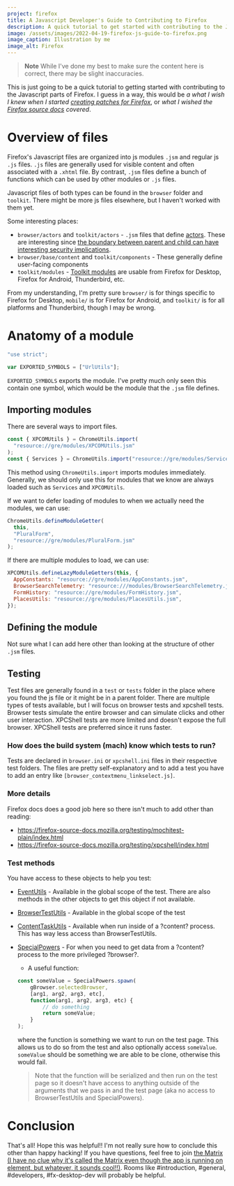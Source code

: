 ```yaml
---
project: firefox
title: A Javascript Developer's Guide to Contributing to Firefox
description: A quick tutorial to get started with contributing to the Javascript parts of Firefox
image: /assets/images/2022-04-19-firefox-js-guide-to-firefox.png
image_caption: Illustration by me
image_alt: Firefox
---
```


> **Note** While I've done my best to make sure the content here is correct, there may be slight inaccuracies. 

This is just going to be a quick tutorial to getting started with contributing to the Javascript parts of Firefox. I guess in a way, this would be *a what I wish I knew when I started [creating patches for Firefox](https://firefox-source-docs.mozilla.org/contributing/contribution_quickref.html#to-submit-a-patch)*, or *what I wished the [Firefox source docs](firefox-source-docs.mozilla.org/) covered*.

# Overview of files
Firefox's Javascript files are organized into js modules `.jsm` and regular js `.js` files. `.js` files are generally used for visible content and often associated with a `.xhtml` file. By contrast, `.jsm` files define a bunch of functions which can be used by other modules or `.js` files.

Javascript files of both types can be found in the `browser` folder and `toolkit`. There might be more js files elsewhere, but I haven't worked with them yet.

Some interesting places:
- `browser/actors` and `toolkit/actors` - `.jsm` files that define [actors](https://firefox-source-docs.mozilla.org/dom/ipc/jsactors.html). These are interesting since [the boundary between parent and child can have interesting security implications](https://blog.mozilla.org/attack-and-defense/2021/04/27/examining-javascript-inter-process-communication-in-firefox/).
- `browser/base/content` and `toolkit/components` -  These generally define user-facing components
- `toolkit/modules` - [Toolkit modules](https://firefox-source-docs.mozilla.org/toolkit/modules/toolkit_modules/index.html) are usable from Firefox for Desktop, Firefox for Android, Thunderbird, etc. 

From my understanding, I'm pretty sure `browser/` is for things specific to Firefox for Desktop, `mobile/` is for Firefox for Android, and `toolkit/` is for all platforms and Thunderbird, though I may be wrong.

# Anatomy of a module

```js
"use strict";

var EXPORTED_SYMBOLS = ["UrlUtils"];
```
`EXPORTED_SYMBOLS` exports the module. I've pretty much only seen this contain one symbol, which would be the module that the `.jsm` file defines.


## Importing modules
There are several ways to import files. 
```js
const { XPCOMUtils } = ChromeUtils.import(
  "resource://gre/modules/XPCOMUtils.jsm"
);
const { Services } = ChromeUtils.import("resource://gre/modules/Services.jsm");
```
This method using `ChromeUtils.import` imports modules immediately. Generally, we should only use this for modules that we know are always loaded such as `Services` and `XPCOMUtils`. 

If we want to defer loading of modules to when we actually need the modules, we can use:
```js
ChromeUtils.defineModuleGetter(
  this,
  "PluralForm",
  "resource://gre/modules/PluralForm.jsm"
);
```

If there are multiple modules to load, we can use:
```js
XPCOMUtils.defineLazyModuleGetters(this, {
  AppConstants: "resource://gre/modules/AppConstants.jsm",
  BrowserSearchTelemetry: "resource:///modules/BrowserSearchTelemetry.jsm",
  FormHistory: "resource://gre/modules/FormHistory.jsm",
  PlacesUtils: "resource://gre/modules/PlacesUtils.jsm",
});
```

## Defining the module
Not sure what I can add here other than looking at the structure of other `.jsm` files.

## Testing
Test files are generally found in a `test` or `tests` folder in the place where you found the js file or it might be in a parent folder. There are multiple types of tests available, but I will focus on browser tests and xpcshell tests. Browser tests simulate the entire browser and can simulate clicks and other user interaction. XPCShell tests are more limited and doesn't expose the full browser. XPCShell tests are preferred since it runs faster.

### How does the build system (mach) know which tests to run?
Tests are declared in `browser.ini` or `xpcshell.ini` files in their respective test folders. The files are pretty self-explanatory and to add a test you have to add an entry like `[browser_contextmenu_linkselect.js]`.

### More details
Firefox docs does a good job here so there isn't much to add other than reading:
- https://firefox-source-docs.mozilla.org/testing/mochitest-plain/index.html
- https://firefox-source-docs.mozilla.org/testing/xpcshell/index.html

### Test methods
You have access to these objects to help you test:
- [EventUtils](https://searchfox.org/mozilla-central/source/testing/mochitest/tests/SimpleTest/EventUtils.js) - Available in the global scope of the test. There are also methods in the other objects to get this object if not available.
- [BrowserTestUtils](https://searchfox.org/mozilla-central/source/testing/mochitest/BrowserTestUtils/BrowserTestUtils.jsm) - Available in the global scope of the test
- [ContentTaskUtils](https://searchfox.org/mozilla-central/source/testing/mochitest/BrowserTestUtils/ContentTaskUtils.jsm) - Available when run inside of a ?content? process. This has way less access than BrowserTestUtils.
- [SpecialPowers](https://searchfox.org/mozilla-central/source/testing/specialpowers/content/SpecialPowersChild.jsm) - For when you need to get data from a ?content? process to the more privileged ?browser?.
    - A useful function: 
    ```js
    const someValue = SpecialPowers.spawn(
        gBrowser.selectedBrowser,
        [arg1, arg2, arg3, etc],
        function(arg1, arg2, arg3, etc) {
            // do something
            return someValue;
        }
    );
    ```
    where the function is something we want to run on the test page. This allows us to do so from the test and also optionally access `someValue`. `someValue` should be something we are able to be clone, otherwise this would fail. 

    > Note that the function will be serialized and then run on the test page so it doesn't have access to anything outside of the arguments that we pass in and the test page (aka no access to BrowserTestUtils and SpecialPowers).

# Conclusion
That's all! Hope this was helpful!! I'm not really sure how to conclude this other than happy hacking! If you have questions, feel free to join [the Matrix (I have no clue why it's called the Matrix even though the app is running on element, but whatever, it sounds cool!!)](https://chat.mozilla.org). Rooms like #introduction, #general, #developers, #fx-desktop-dev will probably be helpful.